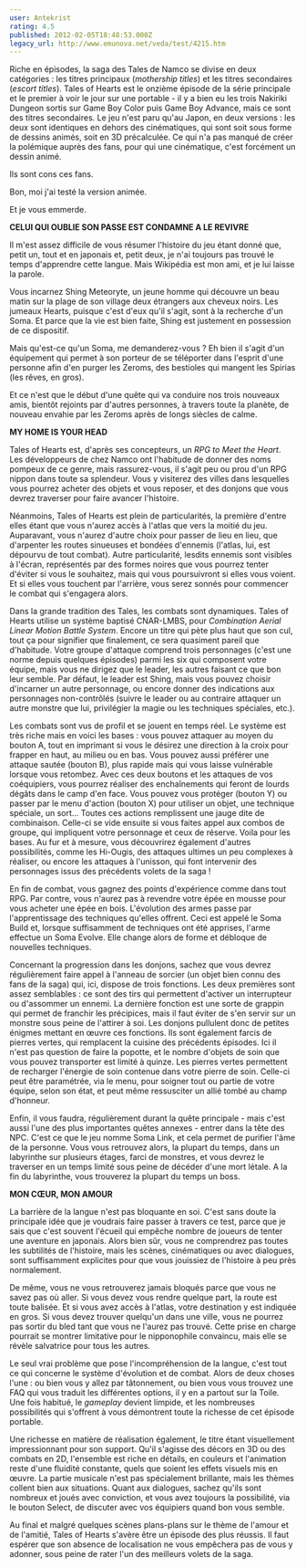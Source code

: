 ```yaml
---
user: Antekrist
rating: 4.5
published: 2012-02-05T18:48:53.000Z
legacy_url: http://www.emunova.net/veda/test/4215.htm
---
```

Riche en épisodes, la saga des Tales de Namco se divise en deux catégories : les titres principaux (_mothership titles_) et les titres secondaires (_escort titles_). Tales of Hearts est le onzième épisode de la série principale et le premier à voir le jour sur une portable - il y a bien eu les trois Nakiriki Dungeon sortis sur Game Boy Color puis Game Boy Advance, mais ce sont des titres secondaires. Le jeu n'est paru qu'au Japon, en deux versions : les deux sont identiques en dehors des cinématiques, qui sont soit sous forme de dessins animés, soit en 3D précalculée. Ce qui n'a pas manqué de créer la polémique auprès des fans, pour qui une cinématique, c'est forcément un dessin animé.  

Ils sont cons ces fans.  

Bon, moi j'ai testé la version animée.  

Et je vous emmerde.  

  

**CELUI QUI OUBLIE SON PASSE EST CONDAMNE A LE REVIVRE**  

Il m'est assez difficile de vous résumer l'histoire du jeu étant donné que, petit un, tout et en japonais et, petit deux, je n'ai toujours pas trouvé le temps d'apprendre cette langue. Mais Wikipédia est mon ami, et je lui laisse la parole.  

Vous incarnez Shing Meteoryte, un jeune homme qui découvre un beau matin sur la plage de son village deux étrangers aux cheveux noirs. Les jumeaux Hearts, puisque c'est d'eux qu'il s'agit, sont à la recherche d'un Soma. Et parce que la vie est bien faite, Shing est justement en possession de ce dispositif.  

Mais qu'est-ce qu'un Soma, me demanderez-vous ? Eh bien il s'agit d'un équipement qui permet à son porteur de se téléporter dans l'esprit d'une personne afin d'en purger les Zeroms, des bestioles qui mangent les Spirias (les rêves, en gros).  

Et ce n'est que le début d'une quête qui va conduire nos trois nouveaux amis, bientôt rejoints par d'autres personnes, à travers toute la planète, de nouveau envahie par les Zeroms après de longs siècles de calme.  

  

**MY HOME IS YOUR HEAD**  

Tales of Hearts est, d'après ses concepteurs, un _RPG to Meet the Heart_. Les développeurs de chez Namco ont l'habitude de donner des noms pompeux de ce genre, mais rassurez-vous, il s'agit peu ou prou d'un RPG nippon dans toute sa splendeur. Vous y visiterez des villes dans lesquelles vous pourrez acheter des objets et vous reposer, et des donjons que vous devrez traverser pour faire avancer l'histoire.  

Néanmoins, Tales of Hearts est plein de particularités, la première d'entre elles étant que vous n'aurez accès à l'atlas que vers la moitié du jeu. Auparavant, vous n'aurez d'autre choix pour passer de lieu en lieu, que d'arpenter les routes sinueuses et bondées d'ennemis (l'atlas, lui, est dépourvu de tout combat). Autre particularité, lesdits ennemis sont visibles à l'écran, représentés par des formes noires que vous pourrez tenter d'éviter si vous le souhaitez, mais qui vous poursuivront si elles vous voient. Et si elles vous touchent par l'arrière, vous serez sonnés pour commencer le combat qui s'engagera alors.  

Dans la grande tradition des Tales, les combats sont dynamiques. Tales of Hearts utilise un système baptisé CNAR-LMBS, pour _Combination Aerial Linear Motion Battle System_. Encore un titre qui pète plus haut que son cul, tout ça pour signifier que finalement, ce sera quasiment pareil que d'habitude. Votre groupe d'attaque comprend trois personnages (c'est une norme depuis quelques épisodes) parmi les six qui composent votre équipe, mais vous ne dirigez que le leader, les autres faisant ce que bon leur semble. Par défaut, le leader est Shing, mais vous pouvez choisir d'incarner un autre personnage, ou encore donner des indications aux personnages non-contrôlés (suivre le leader ou au contraire attaquer un autre monstre que lui, privilégier la magie ou les techniques spéciales, etc.).  

Les combats sont vus de profil et se jouent en temps réel. Le système est très riche mais en voici les bases : vous pouvez attaquer au moyen du bouton A, tout en imprimant si vous le désirez une direction à la croix pour frapper en haut, au milieu ou en bas. Vous pouvez aussi préférer une attaque sautée (bouton B), plus rapide mais qui vous laisse vulnérable lorsque vous retombez. Avec ces deux boutons et les attaques de vos coéquipiers, vous pourrez réaliser des enchaînements qui feront de lourds dégâts dans le camp d'en face. Vous pouvez vous protéger (bouton Y) ou passer par le menu d'action (bouton X) pour utiliser un objet, une technique spéciale, un sort... Toutes ces actions remplissent une jauge dite de combinaison. Celle-ci se vide ensuite si vous faites appel aux combos de groupe, qui impliquent votre personnage et ceux de réserve. Voila pour les bases. Au fur et à mesure, vous découvrirez également d'autres possibilités, comme les Hi-Ougis, des attaques ultimes un peu complexes à réaliser, ou encore les attaques à l'unisson, qui font intervenir des personnages issus des précédents volets de la saga !  

En fin de combat, vous gagnez des points d'expérience comme dans tout RPG. Par contre, vous n'aurez pas à revendre votre épée en mousse pour vous acheter une épée en bois. L'évolution des armes passe par l'apprentissage des techniques qu'elles offrent. Ceci est appelé le Soma Build et, lorsque suffisamment de techniques ont été apprises, l'arme effectue un Soma Evolve. Elle change alors de forme et débloque de nouvelles techniques.  

Concernant la progression dans les donjons, sachez que vous devrez régulièrement faire appel à l'anneau de sorcier (un objet bien connu des fans de la saga) qui, ici, dispose de trois fonctions. Les deux premières sont assez semblables : ce sont des tirs qui permettent d'activer un interrupteur ou d'assommer un ennemi. La dernière fonction est une sorte de grappin qui permet de franchir les précipices, mais il faut éviter de s'en servir sur un monstre sous peine de l'attirer à soi. Les donjons pullulent donc de petites énigmes mettant en œuvre ces fonctions. Ils sont également farcis de pierres vertes, qui remplacent la cuisine des précédents épisodes. Ici il n'est pas question de faire la popotte, et le nombre d'objets de soin que vous pouvez transporter est limité à quinze. Les pierres vertes permettent de recharger l'énergie de soin contenue dans votre pierre de soin. Celle-ci peut être paramétrée, via le menu, pour soigner tout ou partie de votre équipe, selon son état, et peut même ressusciter un allié tombé au champ d'honneur.  

Enfin, il vous faudra, régulièrement durant la quête principale - mais c'est aussi l'une des plus importantes quêtes annexes - entrer dans la tête des NPC. C'est ce que le jeu nomme Soma Link, et cela permet de purifier l'âme de la personne. Vous vous retrouvez alors, la plupart du temps, dans un labyrinthe sur plusieurs étages, farci de monstres, et vous devrez le traverser en un temps limité sous peine de décéder d'une mort létale. A la fin du labyrinthe, vous trouverez la plupart du temps un boss.  

  

**MON CŒUR, MON AMOUR**  

La barrière de la langue n'est pas bloquante en soi. C'est sans doute la principale idée que je voudrais faire passer à travers ce test, parce que je sais que c'est souvent l'écueil qui empêche nombre de joueurs de tenter une aventure en japonais. Alors bien sûr, vous ne comprendrez pas toutes les subtilités de l'histoire, mais les scènes, cinématiques ou avec dialogues, sont suffisamment explicites pour que vous jouissiez de l'histoire à peu près normalement.  

De même, vous ne vous retrouverez jamais bloqués parce que vous ne savez pas où aller. Si vous devez vous rendre quelque part, la route est toute balisée. Et si vous avez accès à l'atlas, votre destination y est indiquée en gros. Si vous devez trouver quelqu'un dans une ville, vous ne pourrez pas sortir du bled tant que vous ne l'aurez pas trouvé. Cette prise en charge pourrait se montrer limitative pour le nipponophile convaincu, mais elle se révèle salvatrice pour tous les autres.  

Le seul vrai problème que pose l'incompréhension de la langue, c'est tout ce qui concerne le système d'évolution et de combat. Alors de deux choses l'une : ou bien vous y allez par tâtonnement, ou bien vous vous trouvez une FAQ qui vous traduit les différentes options, il y en a partout sur la Toile. Une fois habitué, le _gameplay_ devient limpide, et les nombreuses possibilités qui s'offrent à vous démontrent toute la richesse de cet épisode portable.  

Une richesse en matière de réalisation également, le titre étant visuellement impressionnant pour son support. Qu'il s'agisse des décors en 3D ou des combats en 2D, l'ensemble est riche en détails, en couleurs et l'animation reste d'une fluidité constante, quels que soient les effets visuels mis en œuvre. La partie musicale n'est pas spécialement brillante, mais les thèmes collent bien aux situations. Quant aux dialogues, sachez qu'ils sont nombreux et joués avec conviction, et vous avez toujours la possibilité, via le bouton Select, de discuter avec vos équipiers quand bon vous semble.  

Au final et malgré quelques scènes plans-plans sur le thème de l'amour et de l'amitié, Tales of Hearts s'avère être un épisode des plus réussis. Il faut espérer que son absence de localisation ne vous empêchera pas de vous y adonner, sous peine de rater l'un des meilleurs volets de la saga.